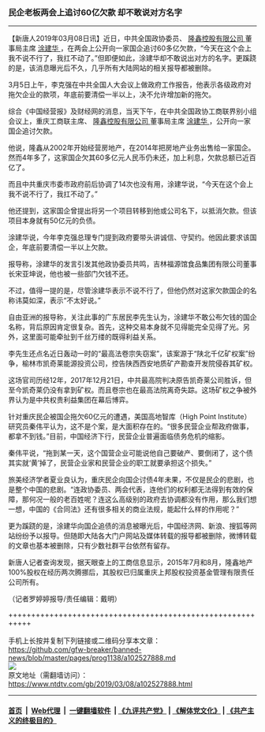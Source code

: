 ### 民企老板两会上追讨60亿欠款 却不敢说对方名字
------------------------

<div class="post_content" itemprop="articleBody">
 <p>
  【新唐人2019年03月08日讯】近日，中共全国政协委员、
  <a href="https://www.ntdtv.com/gb/隆鑫控股有限公司.htm">
   隆鑫控股有限公司
  </a>
  董事局主席
  <a href="https://www.ntdtv.com/gb/涂建华.htm">
   涂建华
  </a>
  ，在两会上公开向一家国企追讨60多亿欠款，“今天在这个会上我不说不行了，我扛不动了。”但即便如此，涂建华却不敢说出对方的名字。更蹊跷的是，该消息曝光后不久，几乎所有大陆网站的相关报导都被删除。
 </p>
 <p>
  3月5日上午，李克强在中共全国人大会议上做政府工作报告，他表示各级政府对拖欠企业的款项，年底前要清偿一半以上，决不允许增加新的拖欠。
 </p>
 <p>
  综合《中国经营报》及财经网的消息，当天下午，在中共全国政协工商联界别小组会议上，重庆工商联主席、
  <a href="https://www.ntdtv.com/gb/隆鑫控股有限公司.htm">
   隆鑫控股有限公司
  </a>
  董事局主席
  <a href="https://www.ntdtv.com/gb/涂建华.htm">
   涂建华
  </a>
  ，公开向一家国企追讨欠款。
 </p>
 <p>
  他说，隆鑫从2002年开始经营房地产，在2014年把房地产业务出售给一家国企。然而4年多了，这家国企欠其60多亿元人民币仍未还，加上利息，欠款总额已近百亿了。
 </p>
 <p>
  而且中共重庆市委市政府前后协调了14次也没有用，涂建华说，“今天在这个会上我不说不行了，我扛不动了。”
 </p>
 <p>
  他还提到，这家国企曾提出将另一个项目转移到他或公司名下，以抵消欠款。但该项目本身就有50亿元的负债。
 </p>
 <p>
  涂建华说，今年李克强总理专门提到政府要带头讲诚信、守契约。他因此要求该国企，年底前要清偿一半以上欠款。
 </p>
 <p>
  报导称，涂建华的发言引发其他政协委员共鸣，吉林福源馆食品集团有限公司董事长宋亚坤说，他也被一些部门欠钱不还。
 </p>
 <p>
  不过，值得一提的是，尽管涂建华表示不说不行了，但他仍然对这家欠款国企的名称讳莫如深，表示“不太好说。”
 </p>
 <p>
  自由亚洲的报导称，关注此事的广东居民李先生认为，涂建华不敢公布欠钱的国企名称，背后原因肯定很复杂。首先，这种交易本身就不见得能完全见得了光。另外，这里面可能牵扯到千丝万缕的既得利益关系。
 </p>
 <p>
  李先生还点名近日轰动一时的“最高法卷宗失窃案”，该案源于“陕北千亿矿权案”纷争，榆林市凯奇莱能源投资公司，控告陕西西安地质矿产勘查开发院侵吞其矿权。
 </p>
 <p>
  这场官司历经12年，2017年12月21日，中共最高院判决原告凯奇莱公司胜诉，但至今凯奇莱仍没有拿到矿权。而且卷宗也在最高法院离奇失踪。这场矿权之争被外界认为是中共权贵利益集团在幕后博弈。
 </p>
 <p>
  针对重庆民企被国企拖欠60亿元的遭遇，美国高地智库（High Point Institute）研究员秦伟平认为，这不是个案，是大面积存在的。“很多民营企业帮政府做事，都拿不到钱。”目前，中国经济下行，民营企业普遍面临债务危机的缩影。
 </p>
 <p>
  秦伟平说，“拖到某一天，这个国营企业可能说他自己要破产、要倒闭了，这个债其实就‘黄’掉了，民营企业家和民营企业的职工就要承担这个损失。”
 </p>
 <p>
  旅美经济学者夏业良认为，重庆民企向国企讨债4年未果，不仅是民企的悲剧，也是整个中国的悲剧。“连政协委员、两会代表，连他们的权利都无法得到有效的保障，那何况一般的老百姓呢？连这么高级别的政府去协调都没有作用，那么我们想一想，中国的《合同法》还有很多相关的商业法规，能起什么样的作用呢？”
 </p>
 <p>
  更为蹊跷的是，涂建华向国企追债的消息被曝光后，中国经济网、新浪、搜狐等网站纷纷予以报导。但随即大陆各大门户网站及媒体转载的报导都被删除，微博转载的文章也基本被删除，只有少数社群平台依然有留存。
 </p>
 <p>
  新唐人记者查询发现，据天眼查上的工商信息显示，2015年7月和8月，隆鑫地产100%股权在经历两次腾挪后，其股权已归属重庆上邦股权投资基金管理有限责任公司所有。
 </p>
 <p>
  （记者罗婷婷报导/责任编辑：戴明）
 </p>
 <div class="single_ad">
 </div>
</div>

+++++++++++++++++++++++++++++++++++++++++++++++++++++++++++<br/><br/>
手机上长按并复制下列链接或二维码分享本文章：<br/>
https://github.com/gfw-breaker/banned-news/blob/master/pages/prog1138/a102527888.md <br/>
<a href='https://github.com/gfw-breaker/banned-news/blob/master/pages/prog1138/a102527888.md'><img src='https://github.com/gfw-breaker/banned-news/blob/master/pages/prog1138/a102527888.md.png'/></a> <br/>
原文地址（需翻墙访问）：https://www.ntdtv.com/gb/2019/03/08/a102527888.html


------------------------
#### [首页](https://github.com/gfw-breaker/banned-news/blob/master/README.md) &nbsp;|&nbsp; [Web代理](https://github.com/labour-camp/helloworld) &nbsp;|&nbsp; [一键翻墙软件](https://github.com/gfw-breaker/nogfw/blob/master/README.md) &nbsp;| [《九评共产党》](https://github.com/gfw-breaker/9ping.md/blob/master/README.md#九评之一评共产党是什么) | [《解体党文化》](https://github.com/gfw-breaker/jtdwh.md/blob/master/README.md) | [《共产主义的终极目的》](https://github.com/gfw-breaker/gczydzjmd.md/blob/master/README.md)

